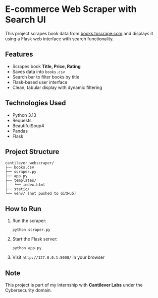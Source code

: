 # E-commerce Web Scraper with Search UI

This project scrapes book data from [books.toscrape.com](http://books.toscrape.com) and displays it using a Flask web interface with search functionality.

##  Features
- Scrapes book **Title, Price, Rating**
- Saves data into `books.csv`
- Search bar to filter books by title
- Flask-based user interface
- Clean, tabular display with dynamic filtering

##  Technologies Used
- Python 3.13
- Requests
- BeautifulSoup4
- Pandas
- Flask

##  Project Structure
```
cantilever_webscraper/
├── books.csv
├── scraper.py
├── app.py
├── templates/
│   └── index.html
├── static/
└── venv/ (not pushed to GitHub)
```

##  How to Run
1. Run the scraper:
   ```
   python scraper.py
   ```
2. Start the Flask server:
   ```
   python app.py
   ```
3. Visit `http://127.0.0.1:5000/` in your browser

##  Note
This project is part of my internship with **Cantilever Labs** under the Cybersecurity domain.

